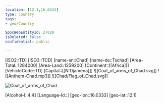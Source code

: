 ```yaml
---
location: [12.1,16.0333]
type: Country
tags:
- geo/Country

SpocWebEntityId: 27029
isDeleted: false
confidential: public

---
```

[ISO2::TD]
[ISO3::TCD]
[name-en::Chad]
[name-de::Tschad]
[Area-Total::1284000]
[Area-Land::1259200]
[Continent::[[Africa]]]
[VehicleCode::TD]
[Capital::[[N'Djamena]]]
![[Coat_of_arms_of_Chad.svg]]
![[Anthem-Chad.mp3]]
![[Chad/Flag_of_Chad.svg]]

![Coat_of_arms_of_Chad](https://commons.wikimedia.org/wiki/File:Coat_of_arms_of_Chad.svg)

[Alcohol-l::4.4]
[Language-Id::]
[geo-lon::16.0333]
[geo-lat::12.1]

